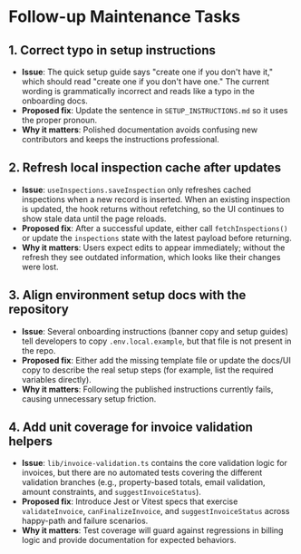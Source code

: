 # Follow-up Maintenance Tasks

## 1. Correct typo in setup instructions
- **Issue**: The quick setup guide says "create one if you don't have it," which should read "create one if you don't have one." The current wording is grammatically incorrect and reads like a typo in the onboarding docs.
- **Proposed fix**: Update the sentence in `SETUP_INSTRUCTIONS.md` so it uses the proper pronoun.
- **Why it matters**: Polished documentation avoids confusing new contributors and keeps the instructions professional.

## 2. Refresh local inspection cache after updates
- **Issue**: `useInspections.saveInspection` only refreshes cached inspections when a new record is inserted. When an existing inspection is updated, the hook returns without refetching, so the UI continues to show stale data until the page reloads.
- **Proposed fix**: After a successful update, either call `fetchInspections()` or update the `inspections` state with the latest payload before returning.
- **Why it matters**: Users expect edits to appear immediately; without the refresh they see outdated information, which looks like their changes were lost.

## 3. Align environment setup docs with the repository
- **Issue**: Several onboarding instructions (banner copy and setup guides) tell developers to copy `.env.local.example`, but that file is not present in the repo.
- **Proposed fix**: Either add the missing template file or update the docs/UI copy to describe the real setup steps (for example, list the required variables directly).
- **Why it matters**: Following the published instructions currently fails, causing unnecessary setup friction.

## 4. Add unit coverage for invoice validation helpers
- **Issue**: `lib/invoice-validation.ts` contains the core validation logic for invoices, but there are no automated tests covering the different validation branches (e.g., property-based totals, email validation, amount constraints, and `suggestInvoiceStatus`).
- **Proposed fix**: Introduce Jest or Vitest specs that exercise `validateInvoice`, `canFinalizeInvoice`, and `suggestInvoiceStatus` across happy-path and failure scenarios.
- **Why it matters**: Test coverage will guard against regressions in billing logic and provide documentation for expected behaviors.
